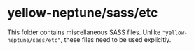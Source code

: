 # yellow-neptune/sass/etc

This folder contains miscellaneous SASS files. Unlike `"yellow-neptune/sass/etc"`, these files
need to be used explicitly.
